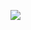 [![](https://mermaid.ink/img/pako:eNqrVkrOT0lVslJKy8kvT85ILCpRCHGJyVMAAkeN6AtzL2y42H5hw4XdF_bFairo6to5RV9YeGHrxYYLWy9subDjwt4LGxSMYoHizkDFsy7sAwpsvdgWqwkxAUQq6SjlphblJmamAC2pBonEKJVkpOamxihZAZkpiUXZMUoxebVAdYmlJfnBlXnJSlYlRaWpOkpF-aXpGUpWaYk5xUBeaUFKYkmqS2ZielFiLlS0FgAFDEvz?type=png)](https://mermaid.live/edit#pako:eNqrVkrOT0lVslJKy8kvT85ILCpRCHGJyVMAAkeN6AtzL2y42H5hw4XdF_bFairo6to5RV9YeGHrxYYLWy9subDjwt4LGxSMYoHizkDFsy7sAwpsvdgWqwkxAUQq6SjlphblJmamAC2pBonEKJVkpOamxihZAZkpiUXZMUoxebVAdYmlJfnBlXnJSlYlRaWpOkpF-aXpGUpWaYk5xUBeaUFKYkmqS2ZielFiLlS0FgAFDEvz)
